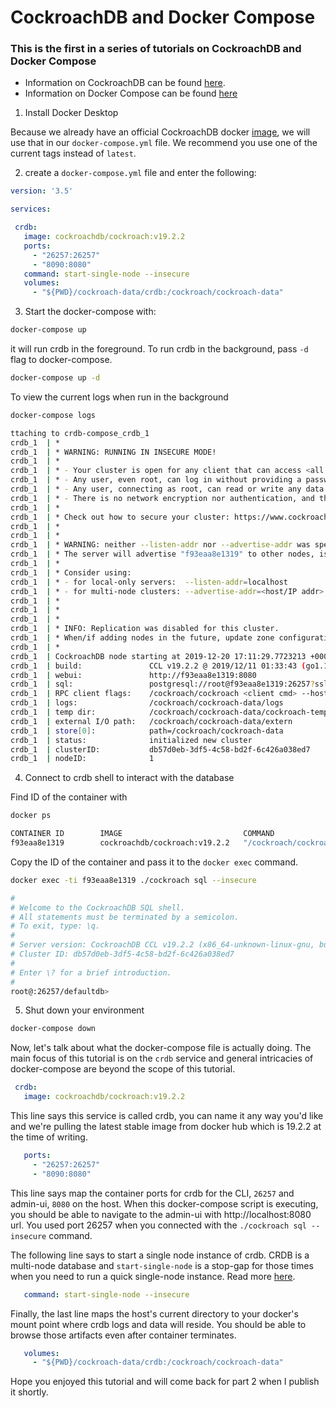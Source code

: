 # CockroachDB and Docker Compose

### This is the first in a series of tutorials on CockroachDB and Docker Compose

- Information on CockroachDB can be found [here](https://www.cockroachlabs.com/).
- Information on Docker Compose can be found [here](https://docs.docker.com/compose/)

1) Install Docker Desktop

Because we already have an official CockroachDB docker [image](https://hub.docker.com/r/cockroachdb/cockroach/tags), we will use that in our `docker-compose.yml` file. We recommend you use one of the current tags instead of `latest`.

2) create a `docker-compose.yml` file and enter the following:

```yml
version: '3.5'

services:

 crdb:
   image: cockroachdb/cockroach:v19.2.2
   ports:
     - "26257:26257"
     - "8090:8080"
   command: start-single-node --insecure
   volumes:
     - "${PWD}/cockroach-data/crdb:/cockroach/cockroach-data"
```

3) Start the docker-compose with:

```bash
docker-compose up
```
it will run crdb in the foreground. To run crdb in the background, pass `-d` flag to docker-compose.

```bash
docker-compose up -d
```
To view the current logs when run in the background

```bash
docker-compose logs
```

```bash
ttaching to crdb-compose_crdb_1
crdb_1  | *
crdb_1  | * WARNING: RUNNING IN INSECURE MODE!
crdb_1  | *
crdb_1  | * - Your cluster is open for any client that can access <all your IP addresses>.
crdb_1  | * - Any user, even root, can log in without providing a password.
crdb_1  | * - Any user, connecting as root, can read or write any data in your cluster.
crdb_1  | * - There is no network encryption nor authentication, and thus no confidentiality.
crdb_1  | *
crdb_1  | * Check out how to secure your cluster: https://www.cockroachlabs.com/docs/v19.2/secure-a-cluster.html
crdb_1  | *
crdb_1  | *
crdb_1  | * WARNING: neither --listen-addr nor --advertise-addr was specified.
crdb_1  | * The server will advertise "f93eaa8e1319" to other nodes, is this routable?
crdb_1  | *
crdb_1  | * Consider using:
crdb_1  | * - for local-only servers:  --listen-addr=localhost
crdb_1  | * - for multi-node clusters: --advertise-addr=<host/IP addr>
crdb_1  | *
crdb_1  | *
crdb_1  | *
crdb_1  | * INFO: Replication was disabled for this cluster.
crdb_1  | * When/if adding nodes in the future, update zone configurations to increase the replication factor.
crdb_1  | *
crdb_1  | CockroachDB node starting at 2019-12-20 17:11:29.7723213 +0000 UTC (took 0.7s)
crdb_1  | build:               CCL v19.2.2 @ 2019/12/11 01:33:43 (go1.12.12)
crdb_1  | webui:               http://f93eaa8e1319:8080
crdb_1  | sql:                 postgresql://root@f93eaa8e1319:26257?sslmode=disable
crdb_1  | RPC client flags:    /cockroach/cockroach <client cmd> --host=f93eaa8e1319:26257 --insecure
crdb_1  | logs:                /cockroach/cockroach-data/logs
crdb_1  | temp dir:            /cockroach/cockroach-data/cockroach-temp692438876
crdb_1  | external I/O path:   /cockroach/cockroach-data/extern
crdb_1  | store[0]:            path=/cockroach/cockroach-data
crdb_1  | status:              initialized new cluster
crdb_1  | clusterID:           db57d0eb-3df5-4c58-bd2f-6c426a038ed7
crdb_1  | nodeID:              1
```

4) Connect to crdb shell to interact with the database

Find ID of the container with

```bash
docker ps
```

```bash
CONTAINER ID        IMAGE                           COMMAND                  CREATED             STATUS              PORTS                                              NAMES
f93eaa8e1319        cockroachdb/cockroach:v19.2.2   "/cockroach/cockroac…"   52 seconds ago      Up 51 seconds       0.0.0.0:8080->8080/tcp, 0.0.0.0:26257->26257/tcp   crdb-compose_crdb_1
```
Copy the ID of the container and pass it to the `docker exec` command.

```bash
docker exec -ti f93eaa8e1319 ./cockroach sql --insecure
```

```bash
#
# Welcome to the CockroachDB SQL shell.
# All statements must be terminated by a semicolon.
# To exit, type: \q.
#
# Server version: CockroachDB CCL v19.2.2 (x86_64-unknown-linux-gnu, built 2019/12/11 01:33:43, go1.12.12) (same version as client)
# Cluster ID: db57d0eb-3df5-4c58-bd2f-6c426a038ed7
#
# Enter \? for a brief introduction.
#
root@:26257/defaultdb>
```

5) Shut down your environment

```bash
docker-compose down
```

Now, let's talk about what the docker-compose file is actually doing. The main focus of this tutorial is on the `crdb` service and general intricacies of docker-compose are beyond the scope of this tutorial.

```yml
 crdb:
   image: cockroachdb/cockroach:v19.2.2
```

This line says this service is called crdb, you can name it any way you'd like and we're pulling the latest stable image from docker hub which is 19.2.2 at the time of writing.

```yml
   ports:
     - "26257:26257"
     - "8090:8080"
```

This line says map the container ports for crdb for the CLI, `26257` and admin-ui, `8080` on the host. When this docker-compose script is executing, you should be able to navigate to the admin-ui with http://localhost:8080 url. You used port 26257 when you connected with the `./cockroach sql --insecure` command.

The following line says to start a single node instance of crdb. CRDB is a multi-node database and `start-single-node` is a stop-gap for those times when you need to run a quick single-node instance. Read more [here](https://www.cockroachlabs.com/docs/stable/cockroach-start-single-node.html).

```yml
   command: start-single-node --insecure
```

Finally, the last line maps the host's current directory to your docker's mount point where crdb logs and data will reside. You should be able to browse those artifacts even after container terminates.

```yml
   volumes:
     - "${PWD}/cockroach-data/crdb:/cockroach/cockroach-data"
```

Hope you enjoyed this tutorial and will come back for part 2 when I publish it shortly.
